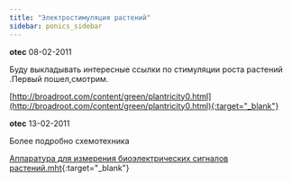 ```yaml
---
title: "Электростимуляция растений"
sidebar: ponics_sidebar
---
```


**otec** 08-02-2011

Буду выкладывать интересные ссылки по стимуляции роста растений .Первый пошел,смотрим.

[http://broadroot.com/content/green/plantricity0.html](http://broadroot.com/content/green/plantricity0.html){:target="_blank"}


**otec** 13-02-2011

Более подробно схемотехника

[Аппаратура для измерения биоэлектрических сигналов растений.mht](https://t.me/ponics_ru_files/4820){:target="_blank"}

